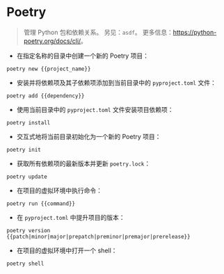 # Poetry

> 管理 Python 包和依赖关系。
> 另见：`asdf`。
> 更多信息：<https://python-poetry.org/docs/cli/>。

- 在指定名称的目录中创建一个新的 Poetry 项目：

`poetry new {{project_name}}`

- 安装并将依赖项及其子依赖项添加到当前目录中的 `pyproject.toml` 文件：

`poetry add {{dependency}}`

- 使用当前目录中的 `pyproject.toml` 文件安装项目依赖项：

`poetry install`

- 交互式地将当前目录初始化为一个新的 Poetry 项目：

`poetry init`

- 获取所有依赖项的最新版本并更新 `poetry.lock`：

`poetry update`

- 在项目的虚拟环境中执行命令：

`poetry run {{command}}`

- 在 `pyproject.toml` 中提升项目的版本：

`poetry version {{patch|minor|major|prepatch|preminor|premajor|prerelease}}`

- 在项目的虚拟环境中打开一个 shell：

`poetry shell`